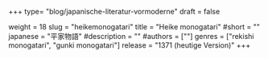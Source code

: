 +++
type= "blog/japanische-literatur-vormoderne"
draft = false

weight = 18
slug = "heikemonogatari"
title = "Heike monogatari"
#short = ""
japanese = "平家物語"
#description = ""
#authors = [""]
genres = ["rekishi monogatari", "gunki monogatari"]
release = "1371 (heutige Version)"
+++

